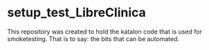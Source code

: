 # setup_test_LibreClinica
This repository was created to hold the katalon code that is used for smoketesting. That is to say: the bits that can be automated.
